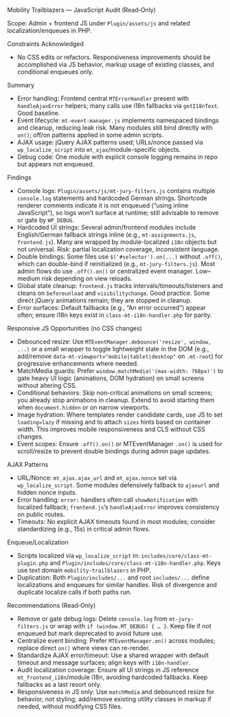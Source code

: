Mobility Trailblazers — JavaScript Audit (Read‑Only)

Scope: Admin + frontend JS under `Plugin/assets/js` and related localization/enqueues in PHP.

Constraints Acknowledged
- No CSS edits or refactors. Responsiveness improvements should be accomplished via JS behavior, markup usage of existing classes, and conditional enqueues only.

Summary
- Error handling: Frontend central `MTErrorHandler` present with `handleAjaxError` helpers; many calls use i18n fallbacks via `getI18nText`. Good baseline.
- Event lifecycle: `mt-event-manager.js` implements namespaced bindings and cleanup, reducing leak risk. Many modules still bind directly with `on()`; off/on patterns applied in some admin scripts.
- AJAX usage: jQuery AJAX patterns used; URLs/nonce passed via `wp_localize_script` into `mt_ajax`/module-specific objects.
- Debug code: One module with explicit console logging remains in repo but appears not enqueued.

Findings
- Console logs: `Plugin/assets/js/mt-jury-filters.js` contains multiple `console.log` statements and hardcoded German strings. Shortcode renderer comments indicate it is not enqueued (“using inline JavaScript”), so logs won’t surface at runtime; still advisable to remove or gate by `WP_DEBUG`.
- Hardcoded UI strings: Several admin/frontend modules include English/German fallback strings inline (e.g., `mt-assignments.js`, `frontend.js`). Many are wrapped by module-localized `i18n` objects but not universal. Risk: partial localization coverage, inconsistent language.
- Double bindings: Some files use `$('#selector').on(...)` without `.off()`, which can double-bind if reinitialized (e.g., `mt-jury-filters.js`). Most admin flows do use `.off().on()` or centralized event manager. Low–medium risk depending on view reloads.
- Global state cleanup: `frontend.js` tracks intervals/timeouts/listeners and cleans on `beforeunload` and `visibilitychange`. Good practice. Some direct jQuery animations remain; they are stopped in cleanup.
- Error surfaces: Default fallbacks (e.g., “An error occurred”) appear often; ensure i18n keys exist in `class-mt-i18n-handler.php` for parity.

Responsive JS Opportunities (no CSS changes)
- Debounced resize: Use `MTEventManager.debounce('resize', window, ...)` or a small wrapper to toggle lightweight state in the DOM (e.g., add/remove `data-mt-viewport="mobile|tablet|desktop"` on `.mt-root`) for progressive enhancements where needed.
- MatchMedia guards: Prefer `window.matchMedia('(max-width: 768px)')` to gate heavy UI logic (animations, DOM hydration) on small screens without altering CSS.
- Conditional behaviors: Skip non-critical animations on small screens; you already stop animations in cleanup. Extend to avoid starting them when `document.hidden` or on narrow viewports.
- Image hydration: Where templates render candidate cards, use JS to set `loading=lazy` if missing and to attach `sizes` hints based on container width. This improves mobile responsiveness and CLS without CSS changes.
- Event scopes: Ensure `.off().on()` or MTEventManager `.on()` is used for scroll/resize to prevent double bindings during admin page updates.

AJAX Patterns
- URL/Nonce: `mt_ajax.ajax_url` and `mt_ajax.nonce` set via `wp_localize_script`. Some modules defensively fallback to `ajaxurl` and hidden nonce inputs.
- Error handling: `error:` handlers often call `showNotification` with localized fallback; `frontend.js`’s `handleAjaxError` improves consistency on public routes.
- Timeouts: No explicit AJAX timeouts found in most modules; consider standardizing (e.g., 15s) in critical admin flows.

Enqueue/Localization
- Scripts localized via `wp_localize_script` in: `includes/core/class-mt-plugin.php` and `Plugin/includes/core/class-mt-i18n-handler.php`. Keys use text domain `mobility-trailblazers` in PHP.
- Duplication: Both `Plugin/includes/...` and root `includes/...` define localizations and enqueues for similar handles. Risk of divergence and duplicate localize calls if both paths run.

Recommendations (Read‑Only)
 - Remove or gate debug logs: Delete `console.log` from `mt-jury-filters.js` or wrap with `if (window.MT_DEBUG) { … }`. Keep file if not enqueued but mark deprecated to avoid future use.
 - Centralize event binding: Prefer `MTEventManager.on()` across modules; replace direct `on()` where views can re-render.
 - Standardize AJAX error/timeout: Use a shared wrapper with default timeout and message surfaces; align keys with `i18n-handler`.
 - Audit localization coverage: Ensure all UI strings in JS reference `mt_frontend_i18n`/module i18n, avoiding hardcoded fallbacks. Keep fallbacks as a last resort only.
 - Responsiveness in JS only: Use `matchMedia` and debounced resize for behavior, not styling; add/remove existing utility classes in markup if needed, without modifying CSS files.
